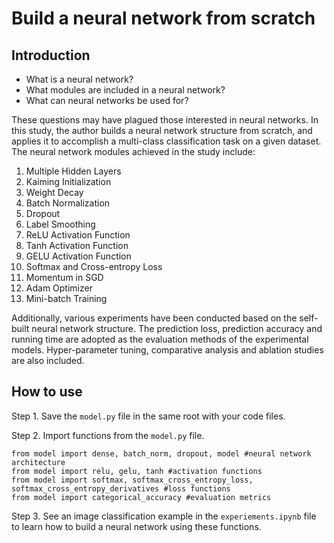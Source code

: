 # Build a neural network from scratch

## Introduction

- What is a neural network?
- What modules are included in a neural network?
- What can neural networks be used for?

These questions may have plagued those interested in neural networks. In this study, the author builds a neural network structure from scratch, and applies it to accomplish a multi-class classification task on a given dataset. The neural network modules achieved in the study include: 
1. Multiple Hidden Layers
2. Kaiming Initialization
3. Weight Decay
4. Batch Normalization
5. Dropout
6. Label Smoothing
7. ReLU Activation Function
8. Tanh Activation Function
9. GELU Activation Function
10. Softmax and Cross-entropy Loss
11. Momentum in SGD
12. Adam Optimizer
13. Mini-batch Training

Additionally, various experiments have been conducted based on the self-built neural network structure. The prediction loss, prediction accuracy and running time are adopted as the evaluation methods of the experimental models. Hyper-parameter tuning, comparative analysis and ablation studies are also included.

## How to use

Step 1. Save the `model.py` file in the same root with your code files.

Step 2. Import functions from the `model.py` file.
```
from model import dense, batch_norm, dropout, model #neural network architecture
from model import relu, gelu, tanh #activation functions
from model import softmax, softmax_cross_entropy_loss, softmax_cross_entropy_derivatives #loss functions
from model import categorical_accuracy #evaluation metrics
```

Step 3. See an image classification example in the `experiements.ipynb` file to learn how to build a neural network using these functions.
